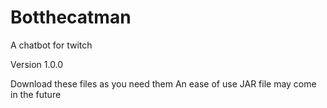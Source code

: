 # Botthecatman
A chatbot for twitch

Version
1.0.0


Download these files as you need them
An ease of use JAR file may come in the future


